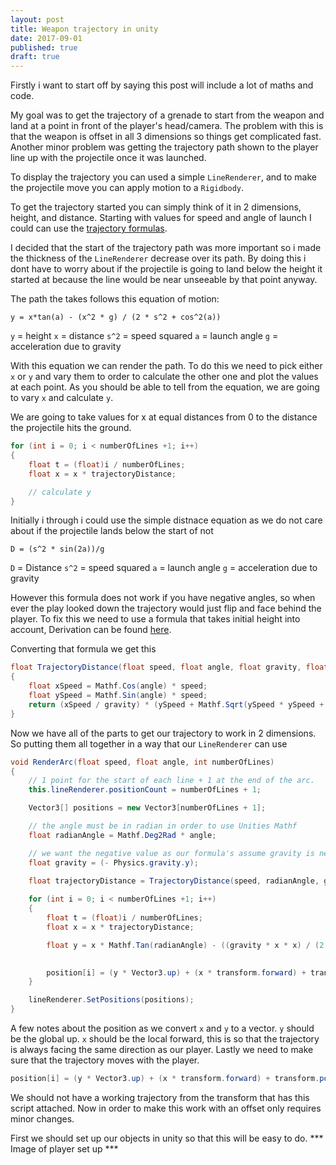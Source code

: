 ```yaml
---
layout: post
title: Weapon trajectory in unity
date: 2017-09-01
published: true
draft: true
---
```


Firstly i want to start off by saying this post will include a lot of maths and code.

My goal was to get the trajectory of a grenade to start from the weapon and land at a point in front of the player's head/camera. The problem with this is that the weapon is offset in all 3 dimensions so things get complicated fast. Another minor problem was getting the trajectory path shown to the player line up with the projectile once it was launched.

To display the trajectory you can used a simple `LineRenderer`, and to make the projectile move you can apply motion to a `Rigidbody`.

To get the trajectory started you can simply think of it in 2 dimensions, height, and distance. Starting with values for speed and angle of launch I could can use the [trajectory formulas](https://en.wikipedia.org/wiki/Trajectory).

I decided that the start of the trajectory path was more important so i made the thickness of the `LineRenderer` decrease over its path. By doing this i dont have to worry about if the projectile is going to land below the height it started at because the line would be near unseeable by that point anyway.

The path the takes follows this equation of motion:

```
y = x*tan(a) - (x^2 * g) / (2 * s^2 + cos^2(a))
```
`y` = height
`x` = distance
`s^2` = speed squared
`a` = launch angle
`g` = acceleration due to gravity

With this equation we can render the path. To do this we need to pick either `x` or `y` and vary them to order to calculate the other one and plot the values at each point. As you should be able to tell from the equation, we are going to vary `x` and calculate `y`.

We are going to take values for x at equal distances from 0 to the distance the projectile hits the ground. 

```csharp
for (int i = 0; i < numberOfLines +1; i++)
{
    float t = (float)i / numberOfLines;
    float x = x * trajectoryDistance;

    // calculate y
}
```

Initially i through i could use the simple distnace equation as we do not care about if the projectile lands below the start of not

```
D = (s^2 * sin(2a))/g
```
`D` = Distance
`s^2` = speed squared
`a` = launch angle
`g` = acceleration due to gravity

However this formula does not work if you have negative angles, so when ever the play looked down the trajectory would just flip and face behind the player. To fix this we need to use a formula that takes initial height into account, Derivation can be found [here](https://en.wikipedia.org/wiki/Range_of_a_projectile).

Converting that formula we get this

```csharp
float TrajectoryDistance(float speed, float angle, float gravity, float initialHeight = 0f)
{
    float xSpeed = Mathf.Cos(angle) * speed; 
    float ySpeed = Mathf.Sin(angle) * speed;
    return (xSpeed / gravity) * (ySpeed + Mathf.Sqrt(ySpeed * ySpeed + 2f * gravity * initialHeight));
}
```

Now we have all of the parts to get our trajectory to work in 2 dimensions. So putting them all together in a way that our `LineRenderer` can use

```csharp
void RenderArc(float speed, float angle, int numberOfLines)
{
    // 1 point for the start of each line + 1 at the end of the arc.
    this.lineRenderer.positionCount = numberOfLines + 1;

    Vector3[] positions = new Vector3[numberOfLines + 1]; 

    // the angle must be in radian in order to use Unities Mathf
    float radianAngle = Mathf.Deg2Rad * angle;

    // we want the negative value as our formula's assume gravity is negative.
    float gravity = (- Physics.gravity.y);

    float trajectoryDistance = TrajectoryDistance(speed, radianAngle, gravity);
    
    for (int i = 0; i < numberOfLines +1; i++)
    {
        float t = (float)i / numberOfLines;
        float x = x * trajectoryDistance;

        float y = x * Mathf.Tan(radianAngle) - ((gravity * x * x) / (2 * speed * speed * Mathf.Cos(radianAngle) * Mathf.Cos(radianAngle)));

         
        position[i] = (y * Vector3.up) + (x * transform.forward) + transform.position;
    }

    lineRenderer.SetPositions(positions);
}
```


A few notes about the position as we convert `x` and `y` to a vector. `y` should be the global up. `x` should be the local forward, this is so that the trajectory is always facing the same direction as our player. Lastly we need to make sure that the trajectory moves with the player.

```csharp
position[i] = (y * Vector3.up) + (x * transform.forward) + transform.position;
```

We should not have a working trajectory from the transform that has this script attached. Now in order to make this work with an offset only requires minor changes.

First we should set up our objects in unity so that this will be easy to do. 
*** Image of player set up ***
